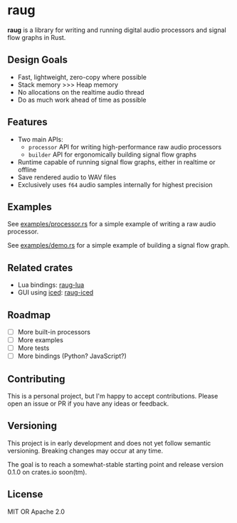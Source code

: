 # raug

**raug** is a library for writing and running digital audio processors and signal flow graphs in Rust.

## Design Goals

- Fast, lightweight, zero-copy where possible
- Stack memory >>> Heap memory
- No allocations on the realtime audio thread
- Do as much work ahead of time as possible

## Features

- Two main APIs:
  - `processor` API for writing high-performance raw audio processors
  - `builder` API for ergonomically building signal flow graphs
- Runtime capable of running signal flow graphs, either in realtime or offline
- Save rendered audio to WAV files
- Exclusively uses `f64` audio samples internally for highest precision

## Examples

See [examples/processor.rs](examples/processor.rs) for a simple example of writing a raw audio processor.

See [examples/demo.rs](examples/demo.rs) for a simple example of building a signal flow graph.

## Related crates

- Lua bindings: [raug-lua](https://github.com/clstatham/raug-lua)
- GUI using [iced](https://github.com/iced-rs/iced): [raug-iced](https://github.com/clstatham/raug-iced)

## Roadmap

- [ ] More built-in processors
- [ ] More examples
- [ ] More tests
- [ ] More bindings (Python? JavaScript?)

## Contributing

This is a personal project, but I'm happy to accept contributions. Please open an issue or PR if you have any ideas or feedback.

## Versioning

This project is in early development and does not yet follow semantic versioning. Breaking changes may occur at any time.

The goal is to reach a somewhat-stable starting point and release version 0.1.0 on crates.io soon(tm).

## License

MIT OR Apache 2.0
